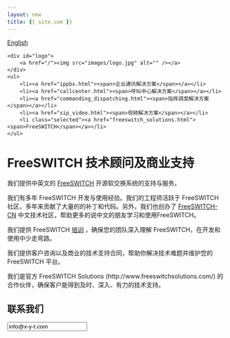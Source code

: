 ```yaml
---
layout: new
title: {{ site.com }}
---
```


<div id="header">
	<div id="lang">
		<a href="/index_en.html">English</a>
	</div>

	<div id="logo">
		<a href="/"><img src="images/logo.jpg" alt="" /></a>
	</div>		
	<ul>
		<li><a href="ippbx.html"><span>企业通讯解决方案</span></a></li>
		<li><a href="callcenter.html"><span>呼叫中心解决方案</span></a></li>
		<li><a href="commanding_dispatching.html"><span>指挥调度解决方案</span></a></li>
		<li><a href="sip_video.html"><span>视频解决方案</span></a></li>
		<li class="selected"><a href="freeswitch_solutions.html"><span>FreeSWITCH</span></a></li>
	</ul>
</div>
<div id="body">
	<div class="about">
		<h1>FreeSWITCH 技术顾问及商业支持</h1>
		<div>
			<p>
				我们提供中英文的 <a href="http://www.freeswitch.org" target="_blank">FreeSWITCH</a> 开源软交换系统的支持与服务。
			</p>
			<p>
				我们有多年 FreeSWITCH 开发与使用经验。我们的工程师活跃于 FreeSWITCH 社区，多年来贡献了大量的的补丁和代码。另外，我们也创办了 <a href="http://www.freeswitch.org.cn" target="_blank">FreeSWITCH-CN</a> 中文技术社区，帮助更多的说中文的朋友学习和使用FreeSWITCH。
			</p>
			<p>
				我们提供 FreeSWITCH <a href="http://www.freeswitch.org.cn/training.html" target="_blank">培训</a> ，确保您的团队深入理解 FreeSWITCH，在开发和使用中少走弯路。
			</p>
			<p>
				我们提供客户咨询以及商业的技术支持合同，帮助你解决技术难题并维护您的 FreeSWITCH 平台。
			</p>
			<p>
				我们是官方 FreeSWITCH Solutions (http://www.freeswitchsolutions.com/) 的合作伙伴，确保客户能得到及时、深入、有力的技术支持。
			</p>
		</div>
		<div>
			<h2>联系我们</h2>
			<p><input readonly value="info@x-y-t.com"></input></p>
		</div>
	</div>
</div>
